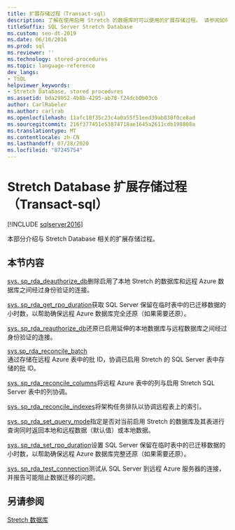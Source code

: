 ```yaml
---
title: 扩展存储过程（Transact-sql）
description: 了解在使用启用 Stretch 的数据库时可以使用的扩展存储过程。 请参阅如何协调列并执行其他任务。
titleSuffix: SQL Server Stretch Database
ms.custom: seo-dt-2019
ms.date: 06/10/2016
ms.prod: sql
ms.reviewer: ''
ms.technology: stored-procedures
ms.topic: language-reference
dev_langs:
- TSQL
helpviewer_keywords:
- Stretch Database, stored procedures
ms.assetid: bda29952-4b8b-4295-ab78-f24dcb0b03c6
author: CarlRabeler
ms.author: carlrab
ms.openlocfilehash: 11afc18f35c23c4a0a55f51eed39ab830f0ce8ad
ms.sourcegitcommit: 216f377451e53874718ae1645a2611cdb198808a
ms.translationtype: MT
ms.contentlocale: zh-CN
ms.lasthandoff: 07/28/2020
ms.locfileid: "87245754"
---
```

# <a name="stretch-database-extended-stored-procedures-transact-sql"></a>Stretch Database 扩展存储过程（Transact-sql）
[!INCLUDE [sqlserver2016](../../includes/applies-to-version/sqlserver2016.md)]

 本部分介绍与 Stretch Database 相关的扩展存储过程。  
  
## <a name="in-this-section"></a>本节内容  
[sys. sp_rda_deauthorize_db](../../relational-databases/system-stored-procedures/sys-sp-rda-deauthorize-db-transact-sql.md)删除启用了本地 Stretch 的数据库和远程 Azure 数据库之间经过身份验证的连接。

[sys. sp_rda_get_rpo_duration](../../relational-databases/system-stored-procedures/sys-sp-rda-get-rpo-duration-transact-sql.md)获取 SQL Server 保留在临时表中的已迁移数据的小时数，以帮助确保远程 Azure 数据库完全还原（如果需要还原）。
  
 [sys. sp_rda_reauthorize_db](../../relational-databases/system-stored-procedures/sys-sp-rda-reauthorize-db-transact-sql.md)还原已启用延伸的本地数据库与远程数据库之间经过身份验证的连接。
  
 [sys.sp_rda_reconcile_batch](../../relational-databases/system-stored-procedures/sys-sp-rda-reconcile-batch-transact-sql.md)  
 通过存储在远程 Azure 表中的批 ID，协调已启用 Stretch 的 SQL Server 表中存储的批 ID。 
 
[sys. sp_rda_reconcile_columns](../../relational-databases/system-stored-procedures/sys-sp-rda-reconcile-columns-transact-sql.md)将远程 Azure 表中的列与启用 Stretch SQL Server 表中的列协调。
 
 [sys. sp_rda_reconcile_indexes](../../relational-databases/system-stored-procedures/sys-sp-rda-reconcile-indexes-transact-sql.md)将架构任务排队以协调远程表上的索引。
 
 [sys. sp_rda_set_query_mode](../../relational-databases/system-stored-procedures/sys-sp-rda-set-query-mode-transact-sql.md)指定是否对当前启用 Stretch 的数据库及其表进行查询同时返回本地和远程数据（默认值）或本地数据。
 
 [sys. sp_rda_set_rpo_duration](../../relational-databases/system-stored-procedures/sys-sp-rda-set-rpo-duration-transact-sql.md)设置 SQL Server 保留在临时表中的已迁移数据的小时数，以帮助确保远程 Azure 数据库完整还原（如果需要还原）。
 
 [sys. sp_rda_test_connection](../../relational-databases/system-stored-procedures/sys-sp-rda-test-connection-transact-sql.md)测试从 SQL Server 到远程 Azure 服务器的连接，并报告可能阻止数据迁移的问题。
 
## <a name="see-also"></a>另请参阅  
 [Stretch 数据库](../../sql-server/stretch-database/stretch-database.md)  
  
  
